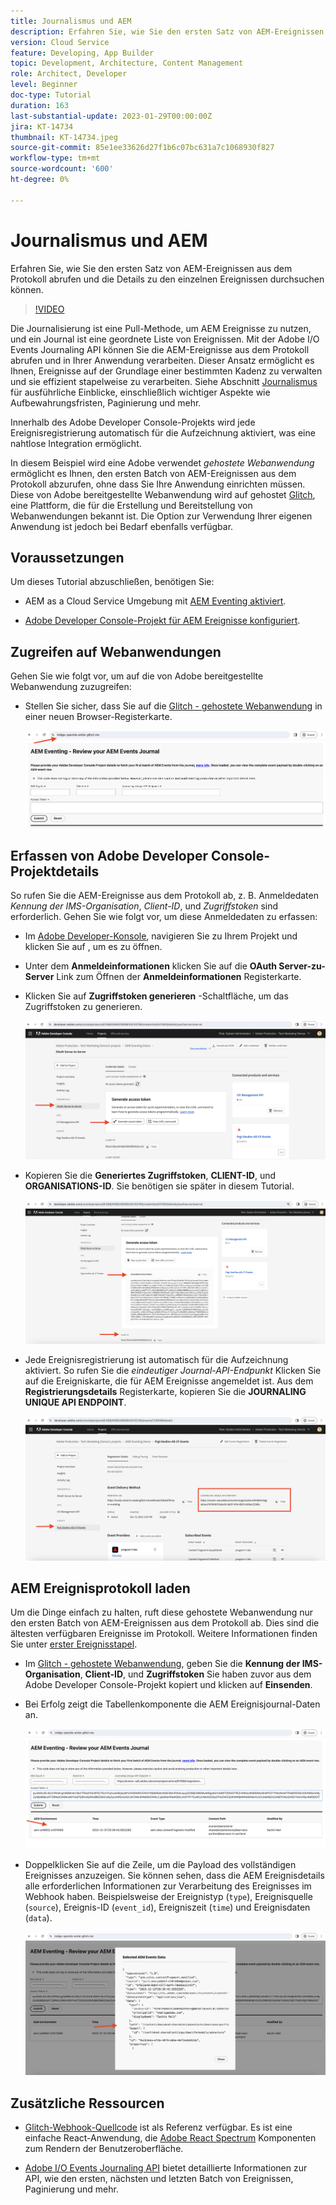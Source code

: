 ```yaml
---
title: Journalismus und AEM
description: Erfahren Sie, wie Sie den ersten Satz von AEM-Ereignissen aus dem Protokoll abrufen und die Details zu den einzelnen Ereignissen durchsuchen können.
version: Cloud Service
feature: Developing, App Builder
topic: Development, Architecture, Content Management
role: Architect, Developer
level: Beginner
doc-type: Tutorial
duration: 163
last-substantial-update: 2023-01-29T00:00:00Z
jira: KT-14734
thumbnail: KT-14734.jpeg
source-git-commit: 85e1ee33626d27f1b6c07bc631a7c1068930f827
workflow-type: tm+mt
source-wordcount: '600'
ht-degree: 0%

---
```



# Journalismus und AEM

Erfahren Sie, wie Sie den ersten Satz von AEM-Ereignissen aus dem Protokoll abrufen und die Details zu den einzelnen Ereignissen durchsuchen können.

>[!VIDEO](https://video.tv.adobe.com/v/3427052?quality=12&learn=on)

Die Journalisierung ist eine Pull-Methode, um AEM Ereignisse zu nutzen, und ein Journal ist eine geordnete Liste von Ereignissen. Mit der Adobe I/O Events Journaling API können Sie die AEM-Ereignisse aus dem Protokoll abrufen und in Ihrer Anwendung verarbeiten. Dieser Ansatz ermöglicht es Ihnen, Ereignisse auf der Grundlage einer bestimmten Kadenz zu verwalten und sie effizient stapelweise zu verarbeiten. Siehe Abschnitt [Journalismus](https://developer.adobe.com/events/docs/guides/journaling_intro/) für ausführliche Einblicke, einschließlich wichtiger Aspekte wie Aufbewahrungsfristen, Paginierung und mehr.

Innerhalb des Adobe Developer Console-Projekts wird jede Ereignisregistrierung automatisch für die Aufzeichnung aktiviert, was eine nahtlose Integration ermöglicht.

In diesem Beispiel wird eine Adobe verwendet _gehostete Webanwendung_ ermöglicht es Ihnen, den ersten Batch von AEM-Ereignissen aus dem Protokoll abzurufen, ohne dass Sie Ihre Anwendung einrichten müssen. Diese von Adobe bereitgestellte Webanwendung wird auf gehostet [Glitch](https://glitch.com/), eine Plattform, die für die Erstellung und Bereitstellung von Webanwendungen bekannt ist. Die Option zur Verwendung Ihrer eigenen Anwendung ist jedoch bei Bedarf ebenfalls verfügbar.

## Voraussetzungen

Um dieses Tutorial abzuschließen, benötigen Sie:

- AEM as a Cloud Service Umgebung mit [AEM Eventing aktiviert](https://developer.adobe.com/experience-cloud/experience-manager-apis/guides/events/#enable-aem-events-on-your-aem-cloud-service-environment).

- [Adobe Developer Console-Projekt für AEM Ereignisse konfiguriert](https://developer.adobe.com/experience-cloud/experience-manager-apis/guides/events/#how-to-subscribe-to-aem-events-in-the-adobe-developer-console).

## Zugreifen auf Webanwendungen

Gehen Sie wie folgt vor, um auf die von Adobe bereitgestellte Webanwendung zuzugreifen:

- Stellen Sie sicher, dass Sie auf die [Glitch - gehostete Webanwendung](https://indigo-speckle-antler.glitch.me/) in einer neuen Browser-Registerkarte.

  ![Glitch - gehostete Webanwendung](../assets/examples/journaling/glitch-hosted-web-application.png)

## Erfassen von Adobe Developer Console-Projektdetails

So rufen Sie die AEM-Ereignisse aus dem Protokoll ab, z. B. Anmeldedaten _Kennung der IMS-Organisation_, _Client-ID_, und _Zugriffstoken_ sind erforderlich. Gehen Sie wie folgt vor, um diese Anmeldedaten zu erfassen:

- Im [Adobe Developer-Konsole](https://developer.adobe.com), navigieren Sie zu Ihrem Projekt und klicken Sie auf , um es zu öffnen.

- Unter dem **Anmeldeinformationen** klicken Sie auf die **OAuth Server-zu-Server** Link zum Öffnen der **Anmeldeinformationen** Registerkarte.

- Klicken Sie auf **Zugriffstoken generieren** -Schaltfläche, um das Zugriffstoken zu generieren.

  ![Adobe Developer Console-Projekt Zugriffstoken generieren](../assets/examples/journaling/adobe-developer-console-project-generate-access-token.png)

- Kopieren Sie die **Generiertes Zugriffstoken**, **CLIENT-ID**, und **ORGANISATIONS-ID**. Sie benötigen sie später in diesem Tutorial.

  ![Adobe Developer Console - Projektoptionen](../assets/examples/journaling/adobe-developer-console-project-copy-credentials.png)

- Jede Ereignisregistrierung ist automatisch für die Aufzeichnung aktiviert. So rufen Sie die _eindeutiger Journal-API-Endpunkt_ Klicken Sie auf die Ereigniskarte, die für AEM Ereignisse angemeldet ist. Aus dem **Registrierungsdetails** Registerkarte, kopieren Sie die **JOURNALING UNIQUE API ENDPOINT**.

  ![Adobe Developer Console-Projektereigniskarte](../assets/examples/journaling/adobe-developer-console-project-events-card.png)

## AEM Ereignisprotokoll laden

Um die Dinge einfach zu halten, ruft diese gehostete Webanwendung nur den ersten Batch von AEM-Ereignissen aus dem Protokoll ab. Dies sind die ältesten verfügbaren Ereignisse im Protokoll. Weitere Informationen finden Sie unter [erster Ereignisstapel](https://developer.adobe.com/events/docs/guides/api/journaling_api/#fetching-your-first-batch-of-events-from-the-journal).

- Im [Glitch - gehostete Webanwendung](https://indigo-speckle-antler.glitch.me/), geben Sie die **Kennung der IMS-Organisation**, **Client-ID**, und **Zugriffstoken** Sie haben zuvor aus dem Adobe Developer Console-Projekt kopiert und klicken auf **Einsenden**.

- Bei Erfolg zeigt die Tabellenkomponente die AEM Ereignisjournal-Daten an.

  ![Ereignisjournal-Daten AEM](../assets/examples/journaling/load-journal.png)

- Doppelklicken Sie auf die Zeile, um die Payload des vollständigen Ereignisses anzuzeigen. Sie können sehen, dass die AEM Ereignisdetails alle erforderlichen Informationen zur Verarbeitung des Ereignisses im Webhook haben. Beispielsweise der Ereignistyp (`type`), Ereignisquelle (`source`), Ereignis-ID (`event_id`), Ereigniszeit (`time`) und Ereignisdaten (`data`).

  ![AEM Ereignisnutzlast abschließen](../assets/examples/journaling/complete-journal-data.png)

## Zusätzliche Ressourcen

- [Glitch-Webhook-Quellcode](https://glitch.com/edit/#!/indigo-speckle-antler) ist als Referenz verfügbar. Es ist eine einfache React-Anwendung, die [Adobe React Spectrum](https://react-spectrum.adobe.com/react-spectrum/index.html?lang=de) Komponenten zum Rendern der Benutzeroberfläche.

- [Adobe I/O Events Journaling API](https://developer.adobe.com/events/docs/guides/api/journaling_api/) bietet detaillierte Informationen zur API, wie den ersten, nächsten und letzten Batch von Ereignissen, Paginierung und mehr.
